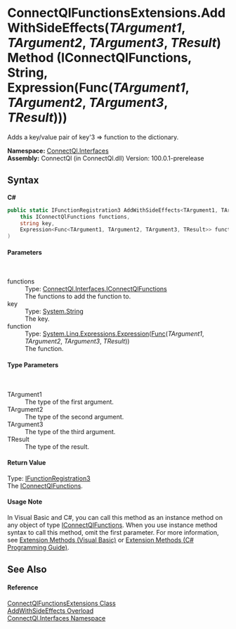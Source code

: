 # ConnectQlFunctionsExtensions.AddWithSideEffects(*TArgument1*, *TArgument2*, *TArgument3*, *TResult*) Method (IConnectQlFunctions, String, Expression(Func(*TArgument1*, *TArgument2*, *TArgument3*, *TResult*)))
 

Adds a key/value pair of key'3 => function to the dictionary.

**Namespace:**&nbsp;<a href="N_ConnectQl_Interfaces">ConnectQl.Interfaces</a><br />**Assembly:**&nbsp;ConnectQl (in ConnectQl.dll) Version: 100.0.1-prerelease

## Syntax

**C#**<br />
``` C#
public static IFunctionRegistration3 AddWithSideEffects<TArgument1, TArgument2, TArgument3, TResult>(
	this IConnectQlFunctions functions,
	string key,
	Expression<Func<TArgument1, TArgument2, TArgument3, TResult>> function
)

```


#### Parameters
&nbsp;<dl><dt>functions</dt><dd>Type: <a href="T_ConnectQl_Interfaces_IConnectQlFunctions">ConnectQl.Interfaces.IConnectQlFunctions</a><br />The functions to add the function to.</dd><dt>key</dt><dd>Type: <a href="http://msdn2.microsoft.com/en-us/library/s1wwdcbf" target="_blank">System.String</a><br />The key.</dd><dt>function</dt><dd>Type: <a href="http://msdn2.microsoft.com/en-us/library/bb335710" target="_blank">System.Linq.Expressions.Expression</a>(<a href="http://msdn2.microsoft.com/en-us/library/bb549430" target="_blank">Func</a>(*TArgument1*, *TArgument2*, *TArgument3*, *TResult*))<br />The function.</dd></dl>

#### Type Parameters
&nbsp;<dl><dt>TArgument1</dt><dd>The type of the first argument.</dd><dt>TArgument2</dt><dd>The type of the second argument.</dd><dt>TArgument3</dt><dd>The type of the third argument.</dd><dt>TResult</dt><dd>The type of the result.</dd></dl>

#### Return Value
Type: <a href="T_ConnectQl_Interfaces_IFunctionRegistration3">IFunctionRegistration3</a><br />The <a href="T_ConnectQl_Interfaces_IConnectQlFunctions">IConnectQlFunctions</a>.

#### Usage Note
In Visual Basic and C#, you can call this method as an instance method on any object of type <a href="T_ConnectQl_Interfaces_IConnectQlFunctions">IConnectQlFunctions</a>. When you use instance method syntax to call this method, omit the first parameter. For more information, see <a href="http://msdn.microsoft.com/en-us/library/bb384936.aspx">Extension Methods (Visual Basic)</a> or <a href="http://msdn.microsoft.com/en-us/library/bb383977.aspx">Extension Methods (C# Programming Guide)</a>.

## See Also


#### Reference
<a href="T_ConnectQl_Interfaces_ConnectQlFunctionsExtensions">ConnectQlFunctionsExtensions Class</a><br /><a href="Overload_ConnectQl_Interfaces_ConnectQlFunctionsExtensions_AddWithSideEffects">AddWithSideEffects Overload</a><br /><a href="N_ConnectQl_Interfaces">ConnectQl.Interfaces Namespace</a><br />